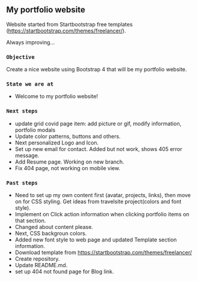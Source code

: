 
## My portfolio website

Website started from Startbootstrap free templates (https://startbootstrap.com/themes/freelancer/).

Always improving...

### `Objective`

Create a nice website using Bootstrap 4 that will be my portfolio website.


### `State we are at`
 - Welcome to my portfolio website!


### `Next steps`
 
 - update grid covid page item: add picture or gif, modify information, portfolio modals
 - Update color patterns, buttons and others.
 - Next personalized Logo and Icon.
 - Set up new email for contact. Added but not work, shows 405 error message. 
 - Add Resume page. Working on new branch.
 - Fix 404 page, not working on mobile view.


### `Past steps`

 - Need to set up my own content first (avatar, projects, links), then move on for CSS styling. Get ideas from travelsite project(colors and font style).
 - Implement on Click action information when clicking portfolio items on that section. 
 - Changed about content please.
 - Next, CSS backgroun colors.
 - Added new font style to web page and updated Template section information.
 - Download template from https://startbootstrap.com/themes/freelancer/
 - Create repository.
 - Update README.md.
 - set up 404 not found page for Blog link.
 


